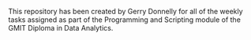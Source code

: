 This repository has been created by Gerry Donnelly for all of the weekly tasks assigned as part of the Programming and Scripting module of the GMIT Diploma in Data Analytics. 
